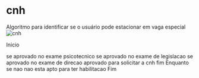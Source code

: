 # cnh
Algoritmo para identificar se o usuário pode estacionar em vaga especial
![cnh](https://user-images.githubusercontent.com/65674963/169939219-5294e20f-ce10-4d12-a48a-c653cc093c8d.png)


Inicio

se aprovado no exame psicotecnico
se aprovado no exame de legislacao
se aprovado no exame de direcao
aprovado para solicitar a cnh
fim Enquanto 
se nao
nao esta apto para ter habilitacao
Fim

